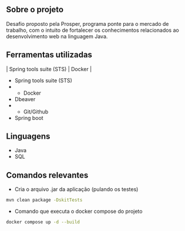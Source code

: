 ## Sobre o projeto 

Desafio proposto pela Prosper, programa ponte para o mercado de trabalho, com o intuito de fortalecer os conhecimentos 
relacionados ao desenvolvimento web na linguagem Java.

## Ferramentas utilizadas

|
Spring tools suite (STS) | Docker
|
  - Spring tools suite (STS)
  - - Docker
  - Dbeaver
  - - Git/Github
  - Spring boot

## Linguagens

  - Java
  - SQL

## Comandos relevantes 

- Cria o arquivo .jar da aplicação (pulando os testes)
 
```bash
mvn clean package -DskitTests
```
- Comando que executa o docker compose do projeto

```bash
docker compose up -d --build
```
